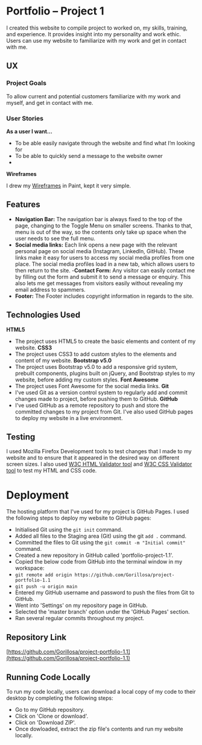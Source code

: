 # Portfolio – Project 1

I created this website to compile project to worked on, my skills, training, and experience. It provides insight into my personality and work ethic. 
Users can use my website to familiarize with my work and get in contact with me. 

## UX
### Project Goals

To allow current and potential customers familiarize with my work and myself, and get in contact with me. 

### User Stories

**As a user I want...**

-	To be able easily navigate through the website and find what I’m looking for
-	To be able to quickly send a message to the website owner
-	
**Wireframes**

I drew my [Wireframes](https://github.com/Gorillosa/project-portfolio-1.1/tree/main/Wireframes) in Paint, kept it very simple. 

 ## Features
- **Navigation Bar:** The navigation bar is always fixed to the top of the page, changing to the Toggle Menu on smaller screens. Thanks to that, menu is out of the way, so the contents only take up space when the user needs to see the full menu. 
- **Social media links:** Each link opens a new page with the relevant personal page on social media (Instagram, LinkedIn, GitHub). These links make it easy for users to access my social media profiles from one place. The social media profiles load in a new tab, which allows users to then return to the site.
-**Contact Form:** Any visitor can easily contact me by filling out the form and submit it to send a message or enquiry. This also lets me get messages from visitors easily without revealing my email address to spammers.
- **Footer:** The Footer includes copyright information in regards to the site.

## Technologies Used
**HTML5**
-	The project uses HTML5 to create the basic elements and content of my website.
**CSS3**
-	The project uses CSS3 to add custom styles to the elements and content of my website.
**Bootstrap v5.0**
-	The project uses Bootstrap v5.0 to add a responsive grid system, prebuilt components, plugins built on jQuery, and Bootstrap styles to my website, before adding my custom styles.
**Font Awesome**
-	The project uses Font Awesome for the social media links.
**Git**
-	I've used Git as a version control system to regularly add and commit changes made to project, before pushing them to GitHub.
**GitHub**
-	I've used GitHub as a remote repository to push and store the committed changes to my project from Git. I've also used GitHub pages to deploy my website in a live environment.

## Testing 
I used Mozilla Firefox Development tools to test changes that I made to my website and to ensure that it appeared in the desired way on different screen sizes. 
I also used [W3C HTML Validator tool](https://validator.w3.org/) and [W3C CSS Validator tool](https://jigsaw.w3.org/css-validator/) to test my HTML and CSS code. 

# Deployment

The hosting platform that I've used for my project is GitHub Pages. I used the following steps to deploy my website to GitHub pages:

- Initialised Git using the `git init` command.
- Added all files to the Staging area (Git) using the git `add .` command.
- Committed the files to Git using the `git commit -m "Initial commit"` command.
- Created a new repository in GitHub called 'portfolio-project-1.1'.
- Copied the below code from GitHub into the terminal window in my workspace:
- `git remote add origin https://github.com/Gorillosa/project-portfolio-1.1`
- `git push -u origin main`
- Entered my GitHub username and password to push the files from Git to GitHub.
- Went into 'Settings' on my repository page in GitHub.
- Selected the 'master branch' option under the 'GitHub Pages' section.
- Ran several regular commits throughout my project.

## Repository Link

[https://github.com/Gorillosa/project-portfolio-1.1](https://github.com/Gorillosa/project-portfolio-1.1)

## Running Code Locally

To run my code locally, users can download a local copy of my code to their desktop by completing the following steps:

- Go to my GitHub repository.
- Click on 'Clone or download'.
- Click on 'Download ZIP'.
- Once dowloaded, extract the zip file's contents and run my website locally.



